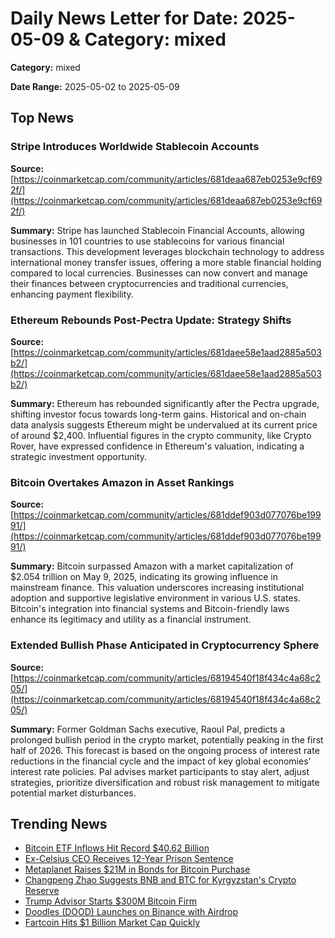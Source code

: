 
# Daily News Letter for Date: 2025-05-09 & Category: mixed

**Category:** mixed

**Date Range:** 2025-05-02 to 2025-05-09

## Top News
    
### Stripe Introduces Worldwide Stablecoin Accounts
**Source:** [https://coinmarketcap.com/community/articles/681deaa687eb0253e9cf692f/](https://coinmarketcap.com/community/articles/681deaa687eb0253e9cf692f/)

**Summary:** 
Stripe has launched Stablecoin Financial Accounts, allowing businesses in 101 countries to use stablecoins for various financial transactions. This development leverages blockchain technology to address international money transfer issues, offering a more stable financial holding compared to local currencies. Businesses can now convert and manage their finances between cryptocurrencies and traditional currencies, enhancing payment flexibility.
    
### Ethereum Rebounds Post-Pectra Update: Strategy Shifts
**Source:** [https://coinmarketcap.com/community/articles/681daee58e1aad2885a503b2/](https://coinmarketcap.com/community/articles/681daee58e1aad2885a503b2/)

**Summary:** 
Ethereum has rebounded significantly after the Pectra upgrade, shifting investor focus towards long-term gains. Historical and on-chain data analysis suggests Ethereum might be undervalued at its current price of around $2,400. Influential figures in the crypto community, like Crypto Rover, have expressed confidence in Ethereum's valuation, indicating a strategic investment opportunity.
    
### Bitcoin Overtakes Amazon in Asset Rankings
**Source:** [https://coinmarketcap.com/community/articles/681ddef903d077076be19991/](https://coinmarketcap.com/community/articles/681ddef903d077076be19991/)

**Summary:** 
Bitcoin surpassed Amazon with a market capitalization of $2.054 trillion on May 9, 2025, indicating its growing influence in mainstream finance. This valuation underscores increasing institutional adoption and supportive legislative environment in various U.S. states. Bitcoin's integration into financial systems and Bitcoin-friendly laws enhance its legitimacy and utility as a financial instrument.
    
### Extended Bullish Phase Anticipated in Cryptocurrency Sphere
**Source:** [https://coinmarketcap.com/community/articles/68194540f18f434c4a68c205/](https://coinmarketcap.com/community/articles/68194540f18f434c4a68c205/)

**Summary:** 
Former Goldman Sachs executive, Raoul Pal, predicts a prolonged bullish period in the crypto market, potentially peaking in the first half of 2026. This forecast is based on the ongoing process of interest rate reductions in the financial cycle and the impact of key global economies' interest rate policies. Pal advises market participants to stay alert, adjust strategies, prioritize diversification and robust risk management to mitigate potential market disturbances.
    
## Trending News
- [Bitcoin ETF Inflows Hit Record $40.62 Billion](https://coinmarketcap.com/community/articles/681d977a28bacf157096caf0/)
- [Ex-Celsius CEO Receives 12-Year Prison Sentence](https://coinmarketcap.com/community/articles/681db4c1358ca262e24f5314/)
- [Metaplanet Raises $21M in Bonds for Bitcoin Purchase](https://coinmarketcap.com/community/articles/681d9e82e7bbfb341b2edbdd/)
- [Changpeng Zhao Suggests BNB and BTC for Kyrgyzstan's Crypto Reserve](https://coinmarketcap.com/community/articles/6818a38a091f5d15c7ca9770/)
- [Trump Advisor Starts $300M Bitcoin Firm](https://coinmarketcap.com/community/articles/681d2f2dc2b0e501f4d7ed1d/)
- [Doodles (DOOD) Launches on Binance with Airdrop](https://coinmarketcap.com/community/articles/681de5fdd0226f6367dfa12a/)
- [Fartcoin Hits $1 Billion Market Cap Quickly](https://coinmarketcap.com/community/articles/681d5f6071525461fe5ba563/)
